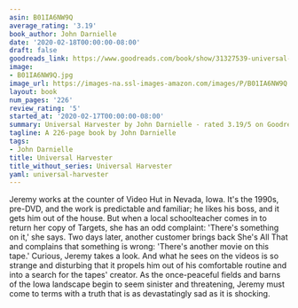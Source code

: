 ```yaml
---
asin: B01IA6NW9Q
average_rating: '3.19'
book_author: John Darnielle
date: '2020-02-18T00:00:00-08:00'
draft: false
goodreads_link: https://www.goodreads.com/book/show/31327539-universal-harvester
image:
- B01IA6NW9Q.jpg
image_url: https://images-na.ssl-images-amazon.com/images/P/B01IA6NW9Q.01._SCLZZZZZZZ.jpg
layout: book
num_pages: '226'
review_rating: '5'
started_at: '2020-02-17T00:00:00-08:00'
summary: Universal Harvester by John Darnielle - rated 3.19/5 on Goodreads
tagline: A 226-page book by John Darnielle
tags:
- John Darnielle
title: Universal Harvester
title_without_series: Universal Harvester
yaml: universal-harvester
---
```


Jeremy works at the counter of Video Hut in Nevada, Iowa. It's the 1990s, pre-DVD, and the work is predictable and familiar; he likes his boss, and it gets him out of the house. But when a local schoolteacher comes in to return her copy of Targets, she has an odd complaint: 'There's something on it,' she says. Two days later, another customer brings back She's All That and complains that something is wrong: 'There's another movie on this tape.' Curious, Jeremy takes a look. And what he sees on the videos is so strange and disturbing that it propels him out of his comfortable routine and into a search for the tapes' creator. As the once-peaceful fields and barns of the Iowa landscape begin to seem sinister and threatening, Jeremy must come to terms with a truth that is as devastatingly sad as it is shocking.